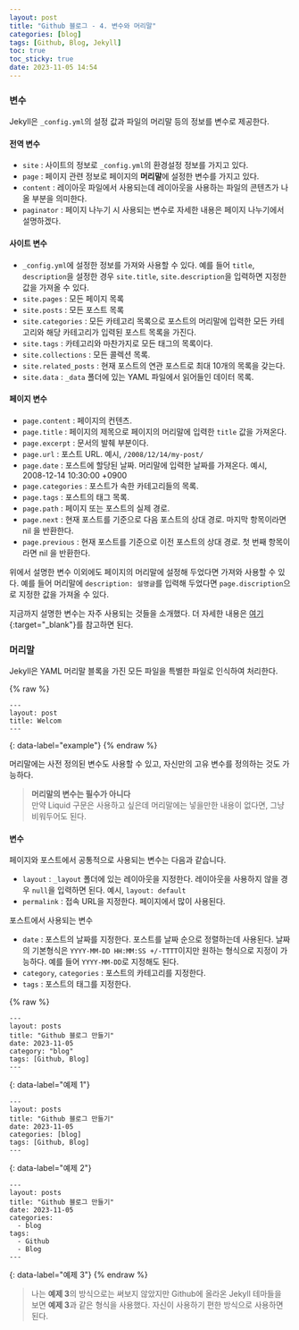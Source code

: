 ```yaml
---
layout: post
title: "Github 블로그 - 4. 변수와 머리말"
categories: [blog]
tags: [Github, Blog, Jekyll]
toc: true
toc_sticky: true
date: 2023-11-05 14:54
---
```


### 변수

Jekyll은 `_config.yml`의 설정 값과 파일의 머리말 등의 정보를 변수로 제공한다.

#### 전역 변수

* `site` : 사이트의 정보로 `_config.yml`의 환경설정 정보를 가지고 있다.
* `page` : 페이지 관련 정보로 페이지의 **머리말**에 설정한 변수를 가지고 있다.
* `content` : 레이아웃 파일에서 사용되는데 레이아웃을 사용하는 파일의 콘텐츠가 나올 부분을 의미한다.
* `paginator` : 페이지 나누기 시 사용되는 변수로 자세한 내용은 페이지 나누기에서 설명하겠다.

#### 사이트 변수

* `_config.yml`에 설정한 정보를 가져와 사용할 수 있다. 예를 들어 `title`, `description`을 설정한 경우 `site.title`, `site.description`을 입력하면 지정한 값을 가져올 수 있다.
* `site.pages` : 모든 페이지 목록
* `site.posts` : 모든 포스트 목록
* `site.categories` : 모든 카테고리 목록으로 포스트의 머리말에 입력한 모든 카테고리와 해당 카테고리가 입력된 포스트 목록을 가진다.
* `site.tags` : 카테고리와 마찬가지로 모든 태그의 목록이다.
* `site.collections` : 모든 콜렉션 목록.
* `site.related_posts` : 현재 포스트의 연관 포스트로 최대 10개의 목록을 갖는다.
* `site.data` : `_data` 폴더에 있는 YAML 파일에서 읽어들인 데이터 목록.

#### 페이지 변수

* `page.content` : 페이지의 컨텐츠.
* `page.title` : 페이지의 제목으로 페이지의 머리말에 입력한 `title` 값을 가져온다.
* `page.excerpt` : 문서의 발췌 부분이다.
* `page.url` : 포스트 URL. 예시, `/2008/12/14/my-post/`
* `page.date` : 포스트에 할당된 날짜. 머리말에 입력한 날짜를 가져온다. 예시, 2008-12-14 10:30:00 +0900
* `page.categories` : 포스트가 속한 카테고리들의 목록.
* `page.tags` : 포스트의 태그 목록.
* `page.path` : 페이지 또는 포스트의 실제 경로.
* `page.next` : 현재 포스트를 기준으로 다음 포스트의 상대 경로. 마지막 항목이라면 nil 을 반환한다.
* `page.previous` : 현재 포스트를 기준으로 이전 포스트의 상대 경로. 첫 번째 항목이라면 nil 을 반환한다.

위에서 설명한 변수 이외에도 페이지의 머리말에 설정해 두었다면 가져와 사용할 수 있다. 예를 들어 머리말에 `description: 설명글`를 입력해 두었다면 `page.discription`으로 지정한 값을 가져올 수 있다.

지금까지 설명한 변수는 자주 사용되는 것들을 소개했다. 더 자세한 내용은 [여기](https://jekyllrb-ko.github.io/docs/variables/){:target="_blank"}를 참고하면 된다.

### 머리말

Jekyll은 YAML 머리말 블록을 가진 모든 파일을 특별한 파일로 인식하여 처리한다.

{% raw %}
```liquid
---
layout: post
title: Welcom
---
```
{: data-label="example"}
{% endraw %}

머리말에는 사전 정의된 변수도 사용할 수 있고, 자신만의 고유 변수를 정의하는 것도 가능하다.

> **머리말의 변수는 필수가 아니다**   
> 만약 Liquid 구문은 사용하고 싶은데 머리말에는 넣을만한 내용이 없다면, 그냥 비워두어도 된다.

#### 변수

페이지와 포스트에서 공통적으로 사용되는 변수는 다음과 같습니다.

* `layout` : `_layout` 폴더에 있는 레이아웃을 지정한다. 레이아웃을 사용하지 않을 경우 `null`을 입력하면 된다. 예시, `layout: default`
* `permalink` : 접속 URL을 지정한다. 페이지에서 많이 사용된다.

포스트에서 사용되는 변수

* `date` : 포스트의 날짜를 지정한다. 포스트를 날짜 순으로 정렬하는데 사용된다. 날짜의 기본형식은 `YYYY-MM-DD HH:MM:SS +/-TTTT`이지만 원하는 형식으로 지정이 가능하다. 예를 들어 `YYYY-MM-DD`로 지정해도 된다.
* `category`, `categories` : 포스트의 카테고리를 지정한다.
* `tags` : 포스트의 태그를 지정한다.

{% raw %}
```liquid
---
layout: posts
title: "Github 블로그 만들기"
date: 2023-11-05
category: "blog"
tags: [Github, Blog]
---
```
{: data-label="예제 1"}

```liquid
---
layout: posts
title: "Github 블로그 만들기"
date: 2023-11-05
categories: [blog]
tags: [Github, Blog]
---
```
{: data-label="예제 2"}

```liquid
---
layout: posts
title: "Github 블로그 만들기"
date: 2023-11-05
categories:
  - blog
tags:
  - Github
  - Blog
---
```
{: data-label="예제 3"}
{% endraw %}

> 나는 **예제 3**의 방식으로는 써보지 않았지만 Github에 올라온 Jekyll 테마들을 보면 **예제 3**과 같은 형식을 사용했다. 자신이 사용하기 편한 방식으로 사용하면 된다.
